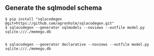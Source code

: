 

## Generate the sqlmodel schema

```shell
$ pip install "sqlacodegen @git+https://github.com/agronholm/sqlacodegen.git"
$ sqlacodegen --generator sqlmodels --noviews --outfile model.py sqlite:///./memego.db 


$ sqlacodegen --generator declarative --noviews --outfile model.py sqlite:///./memego.db 
```
